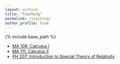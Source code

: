 ```yaml
---
layout: archive
title: "Teaching"
permalink: /teaching/
author_profile: true
---
```


{% include base_path %}

- [MA 109: Calculus I](/ma109)
- [MA 111: Calculus II](/ma111)
- [PH 207: Introduction to Special Theory of Relativity](/ph207)
